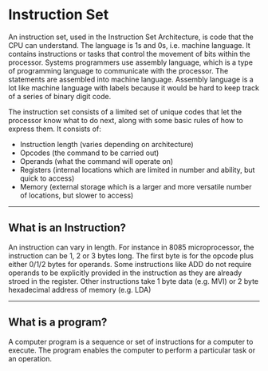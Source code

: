 # Instruction Set

An instruction set, used in the Instruction Set Architecture, is code that the CPU can understand. The language is 1s and 0s, i.e. machine language. It contains instructions or tasks that control the movement of bits within the processor. Systems programmers use assembly language, which is a type of programming language to communicate with the processor. The statements are assembled into machine language. Assembly language is a lot like machine language with labels because it would be hard to keep track of a series of binary digit code.

The instruction set consists of a limited set of unique codes that let the processor know what to do next, along with some basic rules of how to express them. It consists of:

* Instruction length (varies depending on architecture)
* Opcodes (the command to be carried out)
* Operands (what the command will operate on)
* Registers (internal locations which are limited in number and ability, but quick to access)
* Memory (external storage which is a larger and more versatile number of locations, but slower to access)


------------


## What is an Instruction?

An instruction can vary in length. For instance in 8085 microprocessor, the instruction can be 1, 2 or 3 bytes long. The first byte is for the opcode plus either 0/1/2 bytes for operands. Some instructions like ADD do not require operands to be explicitly provided in the instruction as they are already stroed in the register. Other instructions take 1 byte data (e.g. MVI) or 2 byte hexadecimal address of memory (e.g. LDA)


------------


## What is a program?

A computer program is a sequence or set of instructions for a computer to execute. The program enables the computer to perform a particular task or an operation.